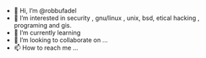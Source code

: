 - 👋 Hi, I’m @robbufadel
- 👀 I’m interested in security , gnu/linux , unix, bsd, etical hacking , programing and gis.
- 🌱 I’m currently learning 
- 💞️ I’m looking to collaborate on ...
- 📫 How to reach me ...

<!---
robbufadel/robbufadel is a ✨ special ✨ repository because its `README.md` (this file) appears on your GitHub profile.
You can click the Preview link to take a look at your changes.
--->
